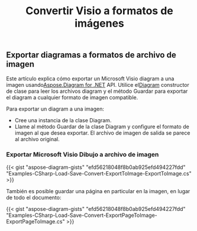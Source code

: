 ﻿---
title:  Convertir Visio a formatos de imágenes
linktitle: Convertir Visio a Imágenes
type: docs
weight: 20
url: /es/net/convert-visio-to-image/
description: Este tema le muestra cómo Aspose.Diagram permite convertir Visio a varios formatos de imágenes. Convierta Visio,VSD, VSS, VDW, VST, VSDX, VSSX, VSTX, VSDM, VSTM,VSSM a imágenes PNG, JPEG, BMP con unas pocas líneas de código.
---
## **Exportar diagramas a formatos de archivo de imagen**
 Este artículo explica cómo exportar un Microsoft Visio diagram a una imagen usando[Aspose.Diagram for .NET](https://products.aspose.com/diagram/net/) API. Utilice el[Diagram](http://www.aspose.com/api/net/diagram/aspose.diagram/diagram) constructor de clase para leer los archivos diagram y el método Guardar para exportar el diagram a cualquier formato de imagen compatible.

Para exportar un diagram a una imagen:

- Cree una instancia de la clase Diagram.
- Llame al método Guardar de la clase Diagram y configure el formato de imagen al que desea exportar. El archivo de imagen de salida se parece al archivo original.
### **Exportar Microsoft Visio Dibujo a archivo de imagen**
{{< gist "aspose-diagram-gists" "efd56218048f8b0ab925efd494227fdd" "Examples-CSharp-Load-Save-Convert-ExportToImage-ExportToImage.cs" >}}

También es posible guardar una página en particular en la imagen, en lugar de todo el documento:

{{< gist "aspose-diagram-gists" "efd56218048f8b0ab925efd494227fdd" "Examples-CSharp-Load-Save-Convert-ExportPageToImage-ExportPageToImage.cs" >}}